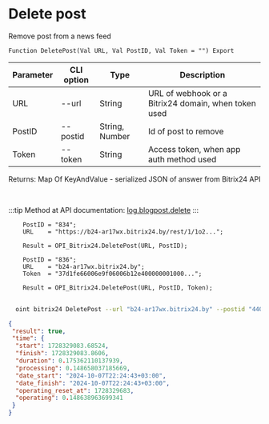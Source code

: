 ﻿---
sidebar_position: 3
---

# Delete post
 Remove post from a news feed



`Function DeletePost(Val URL, Val PostID, Val Token = "") Export`

  | Parameter | CLI option | Type | Description |
  |-|-|-|-|
  | URL | --url | String | URL of webhook or a Bitrix24 domain, when token used |
  | PostID | --postid | String, Number | Id of post to remove |
  | Token | --token | String | Access token, when app auth method used |

  
  Returns:  Map Of KeyAndValue - serialized JSON of answer from Bitrix24 API

<br/>

:::tip
Method at API documentation: [log.blogpost.delete](https://dev.1c-bitrix.ru/rest_help/log/log_blogpost_delete.php)
:::
<br/>


```bsl title="Code example"
    PostID = "834";
    URL    = "https://b24-ar17wx.bitrix24.by/rest/1/1o2...";

    Result = OPI_Bitrix24.DeletePost(URL, PostID);

    PostID = "836";
    URL    = "b24-ar17wx.bitrix24.by";
    Token  = "37d1fe66006e9f06006b12e400000001000...";

    Result = OPI_Bitrix24.DeletePost(URL, PostID, Token);
```



```sh title="CLI command example"
    
  oint bitrix24 DeletePost --url "b24-ar17wx.bitrix24.by" --postid "440" --token "fe3fa966006e9f06006b12e400000001000..."

```

```json title="Result"
{
 "result": true,
 "time": {
  "start": 1728329083.68524,
  "finish": 1728329083.8606,
  "duration": 0.175362110137939,
  "processing": 0.148658037185669,
  "date_start": "2024-10-07T22:24:43+03:00",
  "date_finish": "2024-10-07T22:24:43+03:00",
  "operating_reset_at": 1728329683,
  "operating": 0.148638963699341
 }
}
```
